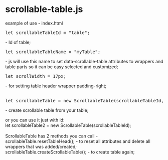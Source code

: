 # scrollable-table.js

example of use - index.html

<pre>let scrollableTableId = "table";</pre> - Id of table;</br>
<pre>let scrollableTableName = "myTable";</pre> - js will use this name to set data-scrollable-table attributes to wrappers and table parts so it can be easy selected and customized;</br>
<pre>let scrollWidth = 17px;</pre> - for setting table header wrapper padding-right;</br></br>
<pre>let scrollableTable = new ScrollableTable(scrollableTableId, scrollableTableName, scrollWidth);</pre> - create scrollable table from your table;</br>
or you can use it just with id: </br>
let scrollableTable2 = new ScrollableTable(scrollableTableId);</br></br>
ScrollableTable has 2 methods you can call - </br>
scrollableTable.resetTableHead(); - to reset all attributes and delete all wrappers that was added/created;</br>
scrollableTable.createScrollableTable(); - to create table again;
